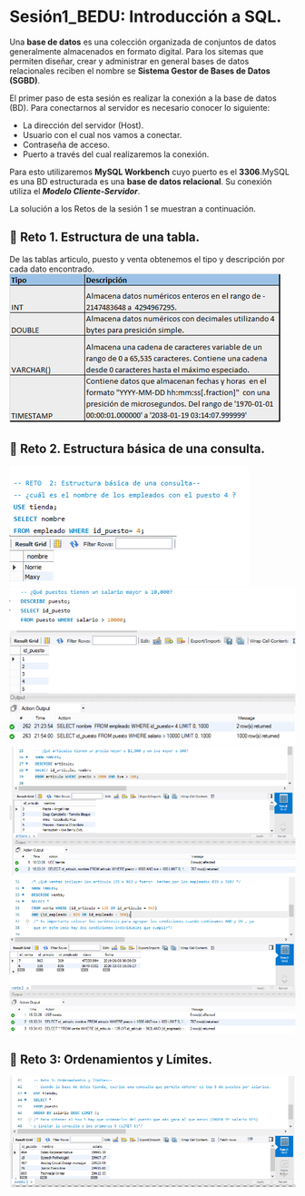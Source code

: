 # Sesión1_BEDU: Introducción a SQL. 
Una **base de datos** es una colección organizada de conjuntos de datos generalmente almacenados en  formato digital. Para los sitemas que permiten diseñar, crear y administrar en general bases de datos relacionales reciben el nombre se **Sistema Gestor de Bases de Datos (SGBD)**.

 El primer paso de esta sesión es realizar la conexión a la base de datos (BD). Para conectarnos al servidor es necesario conocer lo siguiente:
- La dirección del servidor (Host).
- Usuario con el cual nos vamos a conectar.
- Contraseña de acceso. 
- Puerto a través del cual realizaremos la conexión.


Para esto utilizaremos **MySQL Workbench** cuyo puerto es el **3306**.MySQL es una BD estructurada es una **base de datos relacional**. Su conexión utiliza el ***Modelo Cliente-Servidor***. 

La solución a los Retos de la sesión 1 se muestran a continuación.
## :pushpin: Reto 1. Estructura de una tabla. 
De las tablas articulo, puesto y venta obtenemos el tipo y descripción por cada dato encontrado.  
![imagen](imagenes/Reto1_tabla.png)
## :pushpin: Reto 2. Estructura básica de una consulta.
![imagen](imagenes/Reto2.1.png)
![imagen](imagenes/Reto2.2.png)
![imagen](imagenes/Reto2.3.png)
![imagen](imagenes/Reto2.4.png)
## :pushpin: Reto 3: Ordenamientos y Límites. 
![imagen](imagenes/Reto3.png)
